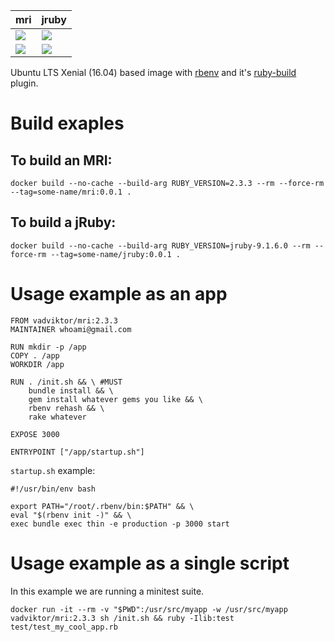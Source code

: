 mri | jruby
--- | ---
[![](https://images.microbadger.com/badges/version/vadviktor/mri.svg)](https://microbadger.com/images/vadviktor/mri "Get your own version badge on microbadger.com") | [![](https://images.microbadger.com/badges/version/vadviktor/jruby.svg)](https://microbadger.com/images/vadviktor/jruby "Get your own version badge on microbadger.com")
[![](https://images.microbadger.com/badges/image/vadviktor/mri.svg)](https://microbadger.com/images/vadviktor/mri "Get your own image badge on microbadger.com") | [![](https://images.microbadger.com/badges/image/vadviktor/jruby.svg)](https://microbadger.com/images/vadviktor/jruby "Get your own image badge on microbadger.com")

Ubuntu LTS Xenial (16.04) based image with [rbenv](https://github.com/sstephenson/rbenv) and it's [ruby-build](https://github.com/rbenv/ruby-build) plugin.

# Build exaples

## To build an MRI:

`docker build --no-cache --build-arg RUBY_VERSION=2.3.3 --rm --force-rm --tag=some-name/mri:0.0.1 .`

## To build a jRuby:

`docker build --no-cache --build-arg RUBY_VERSION=jruby-9.1.6.0 --rm --force-rm --tag=some-name/jruby:0.0.1 .`

# Usage example as an app

```
FROM vadviktor/mri:2.3.3
MAINTAINER whoami@gmail.com

RUN mkdir -p /app
COPY . /app
WORKDIR /app

RUN . /init.sh && \ #MUST
    bundle install && \
    gem install whatever gems you like && \
    rbenv rehash && \
    rake whatever

EXPOSE 3000

ENTRYPOINT ["/app/startup.sh"]
```

`startup.sh` example:

```
#!/usr/bin/env bash

export PATH="/root/.rbenv/bin:$PATH" && \
eval "$(rbenv init -)" && \
exec bundle exec thin -e production -p 3000 start
```

# Usage example as a single script

In this example we are running a minitest suite.

`docker run -it --rm -v "$PWD":/usr/src/myapp -w /usr/src/myapp vadviktor/mri:2.3.3 sh /init.sh && ruby -Ilib:test test/test_my_cool_app.rb`
